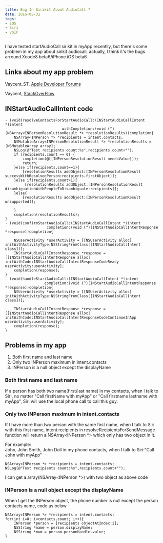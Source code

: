 ```yaml
---
title: Bug In Sirikit About AudioCall ?
date: 2016-08-31
tags: 
- iOS
- Siri
- VoIP
---
```



I have tested startAudioCall sirikit in myApp recentlly, but there's some problem in my app about sirikit audiocall, actually, I think it's the bugs arround Xcode8 beta6/iPhone iOS beta6
<!--more-->


## Links about my app problem
Vaycent_ST, [Apple Developer Forums](https://forums.developer.apple.com/message/173259#173259)

Vaycent, [StackOverFlow](http://stackoverflow.com/questions/39182936/sirikit-startaudiocall-fail)


## INStartAudioCallIntent code
```
- (void)resolveContactsForStartAudioCall:(INStartAudioCallIntent *)intent
                          withCompletion:(void (^)(NSArray<INPersonResolutionResult *> *resolutionResults))completion{
    NSArray<INPerson *> *recipients = intent.contacts;
    NSMutableArray<INPersonResolutionResult *> *resolutionResults = [NSMutableArray array];
    NSLog(@"Test recipients count:%s",recipients.count+"");
    if (recipients.count == 0) {
        completion(@[[INPersonResolutionResult needsValue]]);
        return;
    }else if(recipients.count==1){
        [resolutionResults addObject:[INPersonResolutionResult successWithResolvedPerson:recipients.firstObject]];
    }else if(recipients.count>1){
         [resolutionResults addObject:[INPersonResolutionResult disambiguationWithPeopleToDisambiguate:recipients]];
    }else{
        [resolutionResults addObject:[INPersonResolutionResult unsupported]];

    }
    completion(resolutionResults);
}
- (void)confirmStartAudioCall:(INStartAudioCallIntent *)intent
                   completion:(void (^)(INStartAudioCallIntentResponse *response))completion{
    
    NSUserActivity *userActivity = [[NSUserActivity alloc] initWithActivityType:NSStringFromClass([INStartAudioCallIntent class])];
    INStartAudioCallIntentResponse *response = [[INStartAudioCallIntentResponse alloc] initWithCode:INStartAudioCallIntentResponseCodeReady userActivity:userActivity];
    completion(response);
}
- (void)handleStartAudioCall:(INStartAudioCallIntent *)intent
                  completion:(void (^)(INStartAudioCallIntentResponse *response))completion{
    NSUserActivity *userActivity = [[NSUserActivity alloc] initWithActivityType:NSStringFromClass([INStartAudioCallIntent class])];
    
    INStartAudioCallIntentResponse *response = [[INStartAudioCallIntentResponse alloc] initWithCode:INStartAudioCallIntentResponseCodeContinueInApp userActivity:userActivity];
    completion(response);
}

```


## Problems in my app
1. Both first name and last name  
2. Only two INPerson maximum in intent.contacts
3. INPerson is a null object except the displayName


### Both first name and last name
If a person has both two name(first/last name) in my contacts, when I talk to Siri, no matter "Call firstName with myApp" or "Call firstname lastname with myApp", Siri will use the local phone call to call this guy.

### Only two INPerson maximum in intent.contacts
If I have more than two person with the same first name, when I talk to Siri with this first name, intent.recipients in resolveRecipientsForSendMessage function will return a NSArray<INPerson *> which only has two object in it.
  
For example:  
John, John Smith, John Doll in my phone contacts, when I talk to Siri:"Call John with myApp"

```
NSArray<INPerson *> *recipients = intent.contacts;  
NSLog(@"Test recipients count:%s",recipients.count+"");
```
I can get a array(NSArray\<INPerson *\>) with two object as above code  

### INPerson is a null object except the displayName
When I get the INPerson object, the phone number is null except the person contacts name, code as below

```
NSArray<INPerson *> *recipients = intent.contacts;
for(int i=0; i<contacts.count; i++){
	INPerson *person = [recipients objectAtIndex:i];
	NSString *name = person.displayName;
	NSString *num = person.personHandle.value;
}
```

 

